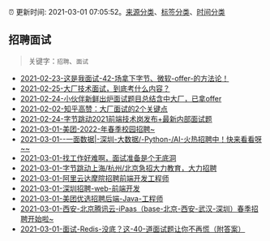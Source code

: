 :alarm_clock: 更新时间: 2021-03-01 07:05:52。[来源分类](../README.md)、[标签分类](../TAGS.md)、[时间分类](../TIMELINE.md)

## 招聘面试


> 关键字：`招聘`、`面试`



- [2021-02-23-这是我面试-42-场拿下字节、微软-offer-的方法论！](https://www.ershicimi.com/p/6585403556df762fbe6b4ed90dd02607) 
- [2021-02-25-大厂技术面试，到底考什么内容？](https://www.ershicimi.com/p/b62b001934d62c1a247e73fc1f0a8426) 
- [2021-02-24-小伙伴新鲜出炉面试题目总结含中大厂，已拿offer](https://www.ershicimi.com/p/bb2a4f773e4075feb6efab1c06c9e389) 
- [2021-02-02-知乎高赞：大厂面试的2个关键点](https://www.ershicimi.com/p/d4b2bef4ef3445ef06176a2a2a443319) 
- [2021-02-24-字节跳动2021前端技术岗发布+最新内部面试题](https://www.ershicimi.com/p/3893e36315a61f1ba3a519c2027a7a3d) 
- [2021-03-01-美团-2022-年春季校园招聘~](https://www.v2ex.com/t/757280) 
- [2021-03-01--一面数据|-深圳-大数据/-Python-/AI-火热招聘中！快来看看呀~~](https://www.v2ex.com/t/757276) 
- [2021-03-01-找工作好难啊，面试准备是个无底洞](https://www.v2ex.com/t/757275) 
- [2021-03-01-字节跳动上海/杭州/北京急招大力教育，大力招聘](https://www.v2ex.com/t/757263) 
- [2021-03-01-阿里云达摩院招聘前端开发工程师](https://www.v2ex.com/t/757261) 
- [2021-03-01-深圳招聘-web-前端开发](https://www.v2ex.com/t/757251) 
- [2021-03-01-美团优选招聘后端-Java-工程师](https://www.v2ex.com/t/757236) 
- [2021-03-01-西安-北京腾讯云-iPaas（base-北京-西安-武汉-深圳）春季招聘开始啦~](https://www.v2ex.com/t/757234) 
- [2021-03-01-面试-Redis-没底？这-40-道面试题让你不再慌（附答案）](https://toutiao.io/k/0b1v2v6) 